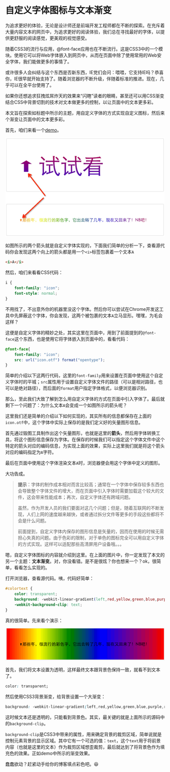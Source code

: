 # 自定义字体图标与文本渐变

为追求更好的体验，无论是设计师还是前端开发工程师都在不断的探索。在充斥着大量内容文本的网页中，为追求更好的阅读体验，我们总在寻找最好的字体，以提供更舒服的阅读感觉，更美观的视觉感受。

随着CSS3的流行与应用，@font-face应用也在不断流行。这是CSS3中的一个模块。使用它可以将Web字体嵌入到网页中，从而在页面中除了使用常用的Web安全字体，我们能做更多的事情了。

或许很多人会纠结与这个东西是否新东西，IE党们会问：喂喂，它支持IE吗？恭喜你，IE很早就开始支持了。随着浏览器的不断升级，伴随着标准的推进。现在，几乎可以在全平台使用了。

如果你还想追求狂拽炫屌炸天的效果来“闪瞎”读者的眼睛，甚至还可以用CSS渐变结合CSS中背景切割的技术对文本做更多的控制，以让页面中的文本更多彩。

本文旨在探索如标题中所示的主题，用自定义字体的方式实现自定义图标，然后来个渐变让页面中的文本更多彩。

首先，咱们来看一个[demo](http://pigrun.github.io/1st_run/demos/rob/fonticon/index.html)。

![custom font icon](src/custom-font-icon-1.png)

如图所示的两个箭头就是自定义字体实现的，下面我们简单的分析一下，查看源代码你会发现这两个向上的箭头都是用一个`<i>`标签包裹着一个文本`A`

```html
<i>A</i>
```

然后，咱们来看看CSS代码：

```css
i {
    font-family: "icon";
    font-style: normal;
}
```

不用找了，不出意外你的机器里没这个字体。然后你可以尝试在Chrome开发这工具中先屏蔽这个字体，你会发现，这两个被包裹的文本`A`立马显形。嘿嘿，为毛会这样？

这便是自定义字体的精妙之处，其实这里在页面中，用到了前面提到的`@font-face`这个东西，也是使用它将字体嵌入到页面中的，看看代码：

```css
@font-face{
    font-family: "icon";
    src: url("icon.otf") format("opentype");
}
```

简单的介绍以下这两行代码，这里的`font-family`用来设置在页面中使用这个自定义字体时的平城；`src`属性用于设置自定义字体文件的路径（可以是相对路径，也可以是绝对路径），而后面的`format`用户指定字体格式，以便浏览器识别。

那么，至此我们大致了解到怎么用自定义字体的方式在页面中引入字体了。最后就剩下一个问题了：为什么文本`A`会变成一个如图所示的箭头呢？

这里我们还是简单的介绍以下如何实现的，其实所有的信息都保存在上面的`icon.otf`中，这个字体中实际上保存的是我们定义好的矢量图形信息。

首先通过毁图工具制作出这个矢量图形，也就是这里的**箭头**，然后用字体转换工具，将这个图形信息保存为字体。在保存的时候我们可以指定这个字体文件中这个特定的箭头对应的编码信息，为实现上面的效果，实际上这里我们就是将这个箭头对应的编码指定为`A`字符。

最后在页面中使用这个字体渲染文本`A`时，浏览器便会用这个字体中定义的图形。

大功告成。

> **提示**：字体的制作成本相对而言比较高；通常在一个字体中保存较多东西也会导致整个字体文件的增大，而在页面中引入字体时需要加载这个较大的文件，这会带来性能成本；再次，自定义字体还有跨域问题。
>
> 虽然，作为开发人员的我们要面对这几个问题；但是，随着互联网的不断发现，人们上网的速度越来越快，或者通过拆分文件等更多的手段这些都将不会是什么问题。
>
> 前面提到，自定义字体内保存的图形信息是矢量的，因而在使用的时候无需担心失真的问题。由于色彩的限制，对于单色的图标完全可以用自定义字体的方式实现。这样可以适配那些高清屏用户设备哦。。。

嗯，自定义字体图标的内容就介绍到这里。在上面的图片中，你一定发现了本文的另一个主题：**文本渐变**。对，你没看错。是不是很炫？你也想来一个？ok，很简单，看看怎么实现的。

打开浏览器，查看源代码。咦，代码好简单：

```css
#colortext {
    color: transparent;
    background: -webkit-linear-gradient(left,red,yellow,green,blue,purple,red);
    -webkit-background-clip: text;
}
```

真的很简单。先来看个演示：

![text gradient](src/custom-font-icon-2.gif)

首先，我们将文本设置为透明，这样最终文本跟背景色保持一致，就看不到文本了。

```css
color: transparent;
```

然后使用CSS3背景渐变，给背景设置一个大渐变：

```css
background: -webkit-linear-gradient(left,red,yellow,green,blue,purple,red);
```

这时候文本还是透明的，只能看到背景色。其实，最关键的就是上面所示的源码中的`background-clip`。

`background-clip`是CSS3中带来的属性，用来确定背景的裁剪区域，简单说就是控制元素背景的显示区域。其中它有一个可选的值：`text`，这个`text`用于将前景内容（也就是这里的文本）作为裁剪区域想歪裁剪，最后就达到了将背景色作为填充色的效果。正如demo中所示的渐变效果。

蠢蠢欲动？赶紧动手给你的博客填点彩色吧。:satisfied: